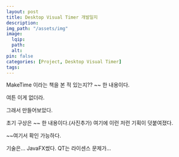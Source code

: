 ```yaml
---
layout: post
title: Desktop Visual Timer 개발일지
description:
img_path: "/assets/img"
image:
  lqip:
  path:
  alt:
pin: false
categories: [Project, Desktop Visual Timer]
tags:
---
```


MakeTime 이라는 책을 본 적 있는지??
~~ 한 내용이다.

여튼 이게 없더라.

그래서 만들어보았다.

초기 구상은 ~~ 한 내용이다.(사진추가)
여기에 이런 저런 기획이 덧붙여졌다.

~~여기서 확인 가능하다.

기술은... JavaFX썼다.
QT는 라이센스 문제가...
